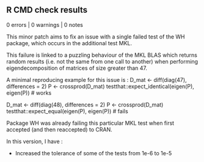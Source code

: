 ## R CMD check results

0 errors | 0 warnings | 0 notes

This minor patch aims to fix an issue with a single failed test of the WH package, which occurs in the additional test MKL.

This failure is linked to a puzzling behaviour of the MKL BLAS which returns random results (i.e. not the same from one call to another) when performing eigendecomposition of matrices of size greater than 47.

A minimal reproducing example for this issue is :
D_mat <- diff(diag(47), differences = 2)
P  <- crossprod(D_mat)
testthat::expect_identical(eigen(P), eigen(P)) # works

D_mat <- diff(diag(48), differences = 2)
P  <- crossprod(D_mat)
testthat::expect_equal(eigen(P), eigen(P)) # fails

Package WH was already failing this particular MKL test when first accepted (and then reaccepted) to CRAN.

In this version, I have :

* Increased the tolerance of some of the tests from 1e-6 to 1e-5
